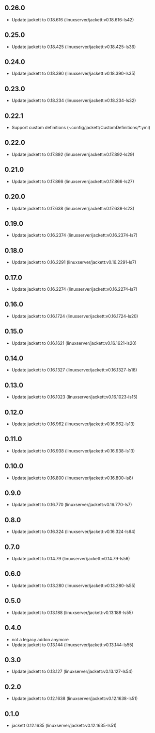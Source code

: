 ## 0.26.0

 - Update jackett to 0.18.616 (linuxserver/jackett:v0.18.616-ls42)

## 0.25.0

 - Update jackett to 0.18.425 (linuxserver/jackett:v0.18.425-ls36)

## 0.24.0

 - Update jackett to 0.18.390 (linuxserver/jackett:v0.18.390-ls35)

## 0.23.0

 - Update jackett to 0.18.234 (linuxserver/jackett:v0.18.234-ls32)

## 0.22.1

 - Support custom definitions (~config/jackett/CustomDefinitions/*.yml)

## 0.22.0

 - Update jackett to 0.17.892 (linuxserver/jackett:v0.17.892-ls29)

## 0.21.0

 - Update jackett to 0.17.866 (linuxserver/jackett:v0.17.866-ls27)

## 0.20.0

 - Update jackett to 0.17.638 (linuxserver/jackett:v0.17.638-ls23)

## 0.19.0

 - Update jackett to 0.16.2374 (linuxserver/jackett:v0.16.2374-ls7)

## 0.18.0

 - Update jackett to 0.16.2291 (linuxserver/jackett:v0.16.2291-ls7)

## 0.17.0

 - Update jackett to 0.16.2274 (linuxserver/jackett:v0.16.2274-ls7)

## 0.16.0

 - Update jackett to 0.16.1724 (linuxserver/jackett:v0.16.1724-ls20)

## 0.15.0

 - Update jackett to 0.16.1621 (linuxserver/jackett:v0.16.1621-ls20)

## 0.14.0

 - Update jackett to 0.16.1327 (linuxserver/jackett:v0.16.1327-ls18)

## 0.13.0

 - Update jackett to 0.16.1023 (linuxserver/jackett:v0.16.1023-ls15)

## 0.12.0

 - Update jackett to 0.16.962 (linuxserver/jackett:v0.16.962-ls13)

## 0.11.0

 - Update jackett to 0.16.938 (linuxserver/jackett:v0.16.938-ls13)

## 0.10.0

 - Update jackett to 0.16.800 (linuxserver/jackett:v0.16.800-ls8)

## 0.9.0

 - Update jackett to 0.16.770 (linuxserver/jackett:v0.16.770-ls7)

## 0.8.0

 - Update jackett to 0.16.324 (linuxserver/jackett:v0.16.324-ls64)

## 0.7.0

 - Update jackett to 0.14.79 (linuxserver/jackett:v0.14.79-ls56)

## 0.6.0

 - Update jackett to 0.13.280 (linuxserver/jackett:v0.13.280-ls55)

## 0.5.0

 - Update jackett to 0.13.188 (linuxserver/jackett:v0.13.188-ls55)

## 0.4.0

 - not a legacy addon anymore
 - Update jackett to 0.13.144 (linuxserver/jackett:v0.13.144-ls55)

## 0.3.0

 - Update jackett to 0.13.127 (linuxserver/jackett:v0.13.127-ls54)

## 0.2.0

 - Update jackett to 0.12.1638 (linuxserver/jackett:v0.12.1638-ls51)

## 0.1.0

 - jackett 0.12.1635 (linuxserver/jackett:v0.12.1635-ls51)